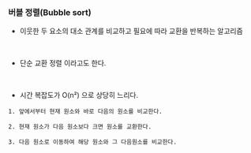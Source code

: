 ### 버블 정렬(Bubble sort)

- 이웃한 두 요소의 대소 관계를 비교하고 필요에 따라 교환을 반복하는 알고리즘
<br>

- 단순 교환 정렬 이라고도 한다.
<br>

- 시간 복잡도가 O(n²) 으로 상당히 느리다.

```text
1. 앞에서부터 현재 원소와 바로 다음의 원소를 비교한다.

2. 현재 원소가 다음 원소보다 크면 원소를 교환한다.

3. 다음 원소로 이동하여 해당 원소와 그 다음원소를 비교한다.
```